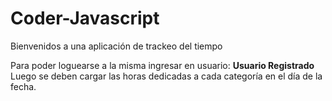 # Coder-Javascript

Bienvenidos a una aplicación de trackeo del tiempo

Para poder loguearse a la misma ingresar en usuario: **Usuario Registrado**
Luego se deben cargar las horas dedicadas a cada categoría en el día de la fecha.

